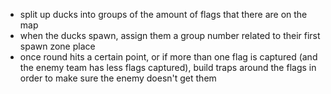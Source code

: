 - split up ducks into groups of the amount of flags that there are on the map
- when the ducks spawn, assign them a group number related to their first spawn zone place
- once round hits a certain point, or if more than one flag is captured (and the enemy team has less flags captured), build traps around the flags in order to make sure the enemy doesn't get them
